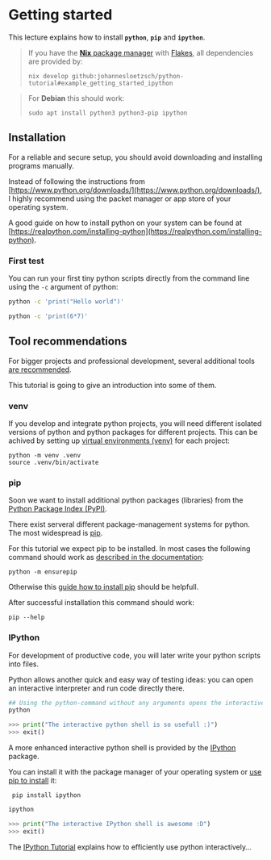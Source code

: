 # Getting started

This lecture explains how to install **`python`**, **`pip`** and **`ipython`**.

> If you have the [**Nix** package manager](https://nixos.org/download/) with [Flakes](https://nixos.wiki/wiki/flakes), all dependencies are provided by:
> ```
> nix develop github:johannesloetzsch/python-tutorial#example_getting_started_ipython
> ```

> For **Debian** this should work:
> ```
> sudo apt install python3 python3-pip ipython
> ```

## Installation

For a reliable and secure setup, you should avoid downloading and installing programs manually.

Instead of following the instructions from [https://www.python.org/downloads/](https://www.python.org/downloads/), I highly recommend using the packet manager or app store of your operating system.

A good guide on how to install python on your system can be found at [https://realpython.com/installing-python](https://realpython.com/installing-python).

### First test

You can run your first tiny python scripts directly from the command line using the `-c` argument of python:

```sh
python -c 'print("Hello world")'

python -c 'print(6*7)'
```


## Tool recommendations

For bigger projects and professional development, several additional tools [are recommended](https://packaging.python.org/en/latest/guides/tool-recommendations/).

This tutorial is going to give an introduction into some of them.


### venv

If you develop and integrate python projects, you will need different isolated versions of python and python packages for different projects. This can be achived by setting up [virtual environments (venv)](https://docs.python.org/3/library/venv.html) for each project:

```
python -m venv .venv
source .venv/bin/activate
```


### pip

Soon we want to install additional python packages (libraries) from the [Python Package Index (PyPI)](https://pypi.org/).

There exist serveral different package-management systems for python. The most widespread is [pip](https://en.wikipedia.org/wiki/Pip_%28package_manager%29).

For this tutorial we expect pip to be installed. In most cases the following command should work as [described in the documentation](https://pip.pypa.io/en/stable/installation/):

```
python -m ensurepip
```

Otherwise this [guide how to install pip](https://python.land/virtual-environments/installing-packages-with-pip) should be helpfull.

After successful installation this command should work:

```
pip --help
```


### IPython

For development of productive code, you will later write your python scripts into files.

Python allows another quick and easy way of testing ideas: you can open an interactive interpreter and run code directly there.

```sh
## Using the python-command without any arguments opens the interactive interpreter
python
```

```python
>>> print("The interactive python shell is so usefull :)")
>>> exit()
```

A more enhanced interactive python shell is provided by the [IPython](https://ipython.readthedocs.io/en/stable/overview.html) package.

You can install it with the package manager of your operating system or [use pip to install](https://ipython.readthedocs.io/en/stable/install/index.html) it:

```
 pip install ipython
```

```sh
ipython
```

```python
>>> print("The interactive IPython shell is awesome :D")
>>> exit()
```

The [IPython Tutorial](https://ipython.readthedocs.io/en/stable/interactive/tutorial.html) explains how to efficiently use python interactively…
